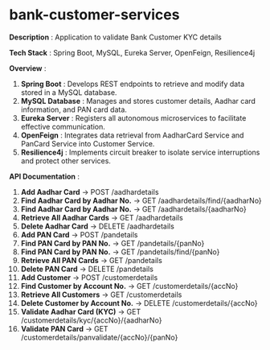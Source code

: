 # bank-customer-services

**Description** : Application to validate Bank Customer KYC details

**Tech Stack** : Spring Boot, MySQL, Eureka Server, OpenFeign, Resilience4j

**Overview** :

1. **Spring Boot** : Develops REST endpoints to retrieve and modify data stored in a MySQL database.
2. **MySQL Database** : Manages and stores customer details, Aadhar card information, and PAN card data.
3. **Eureka Server** : Registers all autonomous microservices to facilitate effective communication.
4. **OpenFeign** : Integrates data retrieval from AadharCard Service and PanCard Service into Customer Service.
5. **Resilience4j** : Implements circuit breaker to isolate service interruptions and protect other services.

**API Documentation** :

1. **Add Aadhar Card** -> POST /aadhardetails
2. **Find Aadhar Card by Aadhar No.** -> GET /aadhardetails/find/{aadharNo}
3. **Find Aadhar Card by Aadhar No.** -> GET /aadhardetails/{aadharNo}
4. **Retrieve All Aadhar Cards** -> GET /aadhardetails
5. **Delete Aadhar Card** -> DELETE /aadhardetails
6. **Add PAN Card** -> POST /pandetails
7. **Find PAN Card by PAN No.** -> GET /pandetails/{panNo}
8. **Find PAN Card by PAN No.** -> GET /pandetails/find/{panNo}
9. **Retrieve All PAN Cards** -> GET /pandetails
10. **Delete PAN Card** -> DELETE /pandetails
11. **Add Customer** -> POST /customerdetails
12. **Find Customer by Account No.** -> GET /customerdetails/{accNo}
13. **Retrieve All Customers** -> GET /customerdetails
14. **Delete Customer by Account No.** -> DELETE /customerdetails/{accNo}
15. **Validate Aadhar Card (KYC)** -> GET /customerdetails/kyc/{accNo}/{aadharNo}
16. **Validate PAN Card** -> GET /customerdetails/panvalidate/{accNo}/{panNo}

